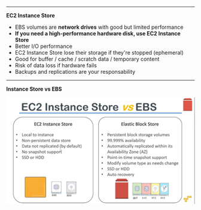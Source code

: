 ****
**EC2 Instance Store**

* EBS volumes are **network drives** with good but limited performance
* **If you need a high-performance hardware disk, use EC2 Instance Store**
* Better I/O performance
* EC2 Instance Store lose their storage if they're stopped (ephemeral)
* Good for buffer / cache / scratch data / temporary content
* Risk of data loss if hardware fails
* Backups and replications are your responsability
****

**Instance Store vs EBS**

![EC2 Instance Store vs EBS](./images/instance-store-vs-ebs.png)

